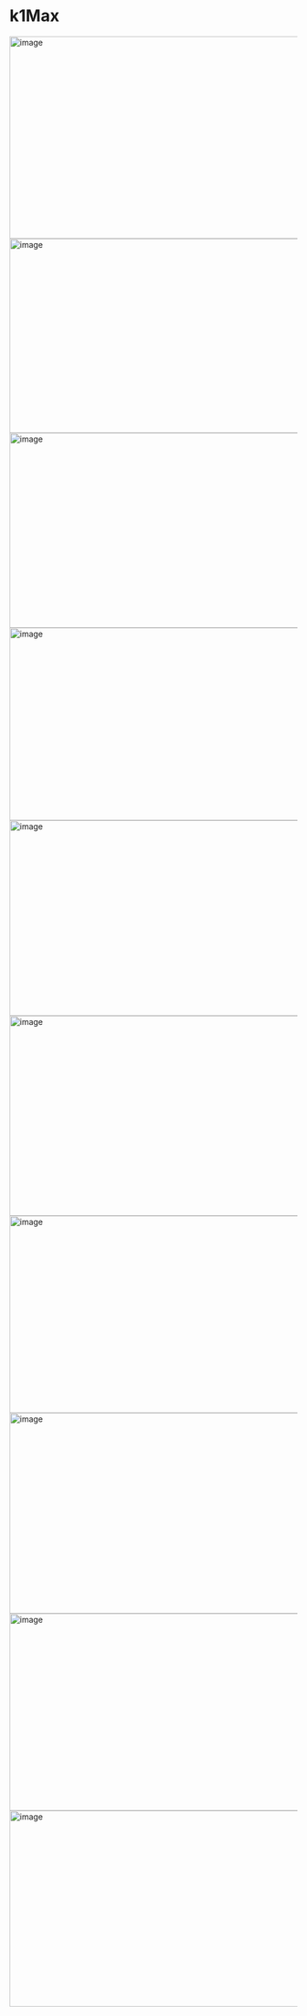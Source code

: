 # k1Max

<img width="637" height="354" alt="image" src="https://github.com/user-attachments/assets/42bd7e51-448a-4ca2-9a25-52243a38271e" />

<img width="623" height="340" alt="image" src="https://github.com/user-attachments/assets/bcbd432f-0ed3-41c3-bb4b-aca9afa3b49e" />

<img width="632" height="341" alt="image" src="https://github.com/user-attachments/assets/48e475ab-1b29-42a5-82e9-9f1351d1de2b" />

<img width="636" height="337" alt="image" src="https://github.com/user-attachments/assets/6163918d-c183-4129-b081-1c452b0ba3db" />

<img width="626" height="342" alt="image" src="https://github.com/user-attachments/assets/49182eba-35d0-4d58-8fbe-2e67cd300014" />

<img width="623" height="350" alt="image" src="https://github.com/user-attachments/assets/c29659c6-b787-43b8-82fd-9208fb9ac41d" />

<img width="625" height="345" alt="image" src="https://github.com/user-attachments/assets/e5a66628-0023-4a1b-9445-da93ff36afb4" />

<img width="628" height="351" alt="image" src="https://github.com/user-attachments/assets/8fcc5949-9748-4997-82f0-5b8b78aa5eee" />

<img width="623" height="345" alt="image" src="https://github.com/user-attachments/assets/6a8a4d78-891e-4b43-899a-d59e1fcc0f19" />

<img width="631" height="343" alt="image" src="https://github.com/user-attachments/assets/3d864478-aa1b-43e0-bdb6-eef2b29b60f5" />
